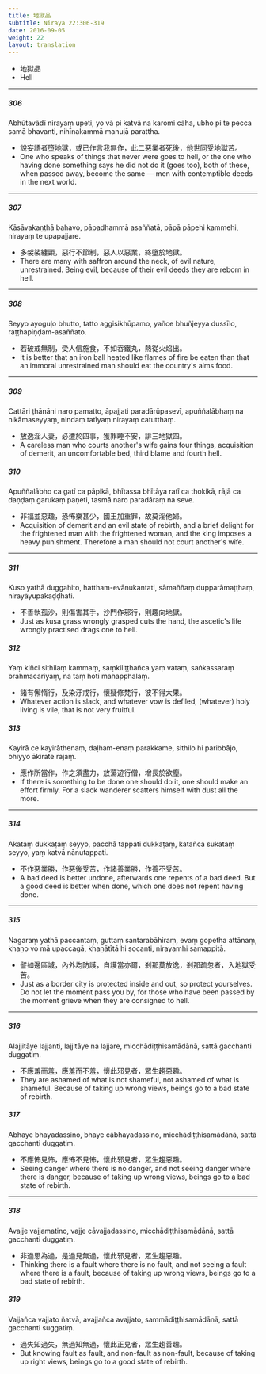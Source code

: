 ```yaml
---
title: 地獄品
subtitle: Niraya 22:306-319
date: 2016-09-05
weight: 22
layout: translation
---
```


- 地獄品
- Hell

---

##### 306

Abhūtavādī nirayaṃ upeti, yo vā pi katvā na karomi cāha, ubho pi te pecca samā bhavanti, nihīnakammā manujā parattha.

- 說妄語者墮地獄，或已作言我無作，此二惡業者死後，他世同受地獄苦。
- One who speaks of things that never were goes to hell, or the one who having done something says he did not do it (goes too), both of these, when passed away, become the same — men with contemptible deeds in the next world.

---

##### 307

Kāsāvakaṇṭhā bahavo, pāpadhammā asaññatā, pāpā pāpehi kammehi, nirayaṃ te upapajjare.

- 多袈裟纏頸，惡行不節制，惡人以惡業，終墮於地獄。
- There are many with saffron around the neck, of evil nature, unrestrained. Being evil, because of their evil deeds they are reborn in hell.

---

##### 308

Seyyo ayoguḷo bhutto, tatto aggisikhūpamo, yañce bhuñjeyya dussīlo, raṭṭhapiṇḍam-asaññato.

- 若破戒無制，受人信施食，不如吞鐵丸，熱從火焰出。
- It is better that an iron ball heated like flames of fire be eaten than that an immoral unrestrained man should eat the country's alms food.

---

##### 309

Cattāri ṭhānāni naro pamatto, āpajjati paradārūpasevī, apuññalābhaṃ na nikāmaseyyaṃ, nindaṃ tatīyaṃ nirayaṃ catutthaṃ.

- 放逸淫人妻，必遭於四事，獲罪睡不安，誹三地獄四。
- A careless man who courts another's wife gains four things, acquisition of demerit, an uncomfortable bed, third blame and fourth hell.

##### 310

Apuññalābho ca gatī ca pāpikā, bhītassa bhītāya ratī ca thokikā, rājā ca daṇḍaṃ garukaṃ paṇeti, tasmā naro paradāraṃ na seve.

- 非福並惡趣，恐怖樂甚少，國王加重罪，故莫淫他婦。
- Acquisition of demerit and an evil state of rebirth, and a brief delight for the frightened man with the frightened woman, and the king imposes a heavy punishment. Therefore a man should not court another's wife.

---

##### 311

Kuso yathā duggahito, hattham-evānukantati, sāmaññaṃ dupparāmaṭṭhaṃ, nirayāyupakaḍḍhati.

- 不善執孤沙，則傷害其手，沙門作邪行，則趣向地獄。
- Just as kusa grass wrongly grasped cuts the hand, the ascetic's life wrongly practised drags one to hell.

##### 312

Yaṃ kiñci sithilaṃ kammaṃ, saṃkiliṭṭhañca yaṃ vataṃ, saṅkassaraṃ brahmacariyaṃ, na taṃ hoti mahapphalaṃ.

- 諸有懈惰行，及染汙戒行，懷疑修梵行，彼不得大果。
- Whatever action is slack, and whatever vow is defiled, (whatever) holy living is vile, that is not very fruitful.

##### 313

Kayirā ce kayirāthenaṃ, daḷham-enaṃ parakkame, sithilo hi paribbājo, bhiyyo ākirate rajaṃ.

- 應作所當作，作之須盡力，放蕩遊行僧，增長於欲塵。
- If there is something to be done one should do it, one should make an effort firmly. For a slack wanderer scatters himself with dust all the more.

---

##### 314

Akataṃ dukkaṭaṃ seyyo, pacchā tappati dukkaṭaṃ, katañca sukataṃ seyyo, yaṃ katvā nānutappati.

- 不作惡業勝，作惡後受苦，作諸善業勝，作善不受苦。
- A bad deed is better undone, afterwards one repents of a bad deed. But a good deed is better when done, which one does not repent having done.

---

##### 315

Nagaraṃ yathā paccantaṃ, guttaṃ santarabāhiraṃ, evaṃ gopetha attānaṃ, khaṇo vo mā upaccagā, khaṇātītā hi socanti, nirayamhi samappitā.

- 譬如邊區城，內外均防護，自護當亦爾，剎那莫放逸，剎那疏忽者，入地獄受苦。
- Just as a border city is protected inside and out, so protect yourselves. Do not let the moment pass you by, for those who have been passed by the moment grieve when they are consigned to hell.

---

##### 316

Alajjitāye lajjanti, lajjitāye na lajjare, micchādiṭṭhisamādānā, sattā gacchanti duggatiṃ.

- 不應羞而羞，應羞而不羞，懷此邪見者，眾生趨惡趣。
- They are ashamed of what is not shameful, not ashamed of what is shameful. Because of taking up wrong views, beings go to a bad state of rebirth.

##### 317

Abhaye bhayadassino, bhaye cābhayadassino, micchādiṭṭhisamādānā, sattā gacchanti duggatiṃ.

- 不應怖見怖，應怖不見怖，懷此邪見者，眾生趨惡趣。
- Seeing danger where there is no danger, and not seeing danger where there is danger, because of taking up wrong views, beings go to a bad state of rebirth.

---

##### 318

Avajje vajjamatino, vajje cāvajjadassino, micchādiṭṭhisamādānā, sattā gacchanti duggatiṃ.

- 非過思為過，是過見無過，懷此邪見者，眾生趨惡趣。
- Thinking there is a fault where there is no fault, and not seeing a fault where there is a fault, because of taking up wrong views, beings go to a bad state of rebirth.

##### 319

Vajjañca vajjato ñatvā, avajjañca avajjato, sammādiṭṭhisamādānā, sattā gacchanti suggatiṃ.

- 過失知過失，無過知無過，懷此正見者，眾生趨善趣。
- But knowing fault as fault, and non-fault as non-fault, because of taking up right views, beings go to a good state of rebirth.